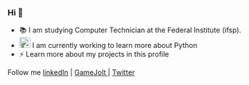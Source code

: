 ### Hi 👋

<!--
**Caique-P/Caique-P** is a ✨ _special_ ✨ repository because its `README.md` (this file) appears on your GitHub profile.

Here are some ideas to get you started:

- 🔭 I’m currently working on ...
- 🌱 I’m currently learning ...
- 👯 I’m looking to collaborate on ...
- 🤔 I’m looking for help with ...
- 💬 Ask me about ...
- 📫 How to reach me: ...
- 😄 Pronouns: ...
- ⚡ Fun fact: ...
-->

- 📚 I am studying Computer Technician at the Federal Institute (ifsp).
- <img src="https://cdn3.iconfinder.com/data/icons/logos-and-brands-adobe/512/267_Python-512.png" width=22px alt="🌱"> I am currently working to learn more about Python 
- ⚡ Learn more about my projects in this profile


Follow me 
<a href="https://www.linkedin.com/in/caiqueponjjar/">linkedIn</a> |
<a href="https://gamejolt.com/@WonderfulCaco"> GameJolt </a> | <a href="https://twitter.com/WonderfulCaco"> Twitter </a> 
